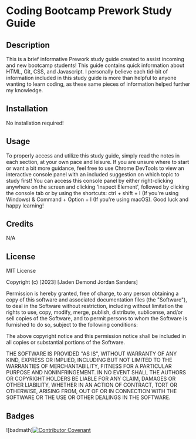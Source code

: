 # Coding Bootcamp Prework Study Guide

## Description
This is a brief informative Prework study guide created to assist incoming and new bootcamp students! This guide contains quick information about HTML, Git, CSS, and Javascript. I personally believe each tid-bit of information included in this study guide is more than helpful to anyone wanting to learn coding, as these same pieces of information helped further my knowledge.

## Installation

No installation required!

## Usage

To properly access and utilize this study guide, simply read the notes in each section, at your own pace and leisure. If you are unsure where to start or want a bit more guidance, feel free to use Chrome DevTools to view an interactive console panel with an included suggestion on which topic to study first! You can access this console panel by either right-clicking anywhere on the screen and clicking 'Inspect Element', followed by clicking the console tab or by using the shortcuts: ctrl + shift + I (If you're using Windows) & Command + Option + I (If you're using macOS). Good luck and happy learning!

## Credits

N/A

## License

MIT License

Copyright (c) [2023] [Jaden Demond Jordan Sanders]

Permission is hereby granted, free of charge, to any person obtaining a copy
of this software and associated documentation files (the "Software"), to deal
in the Software without restriction, including without limitation the rights
to use, copy, modify, merge, publish, distribute, sublicense, and/or sell
copies of the Software, and to permit persons to whom the Software is
furnished to do so, subject to the following conditions:

The above copyright notice and this permission notice shall be included in all
copies or substantial portions of the Software.

THE SOFTWARE IS PROVIDED "AS IS", WITHOUT WARRANTY OF ANY KIND, EXPRESS OR
IMPLIED, INCLUDING BUT NOT LIMITED TO THE WARRANTIES OF MERCHANTABILITY,
FITNESS FOR A PARTICULAR PURPOSE AND NONINFRINGEMENT. IN NO EVENT SHALL THE
AUTHORS OR COPYRIGHT HOLDERS BE LIABLE FOR ANY CLAIM, DAMAGES OR OTHER
LIABILITY, WHETHER IN AN ACTION OF CONTRACT, TORT OR OTHERWISE, ARISING FROM,
OUT OF OR IN CONNECTION WITH THE SOFTWARE OR THE USE OR OTHER DEALINGS IN THE
SOFTWARE.

## Badges

![badmath][![Contributor Covenant](https://img.shields.io/badge/Contributor%20Covenant-2.1-4baaaa.svg)](code_of_conduct.md)
